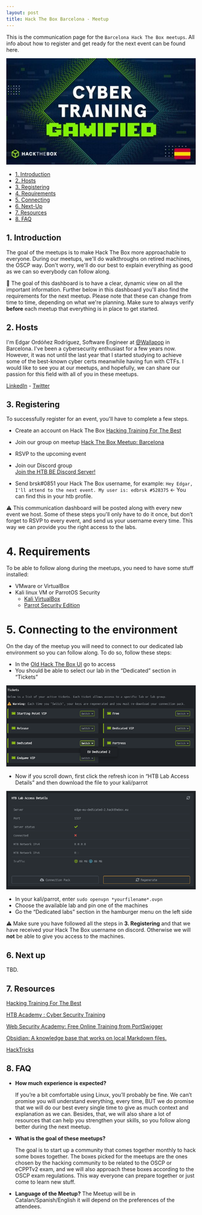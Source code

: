 ```yaml
---
layout: post
title: Hack The Box Barcelona - Meetup
---
```


This is the communication page for the `Barcelona Hack The Box meetups`. All info about how to register and get ready for the next event can be found here.

![](/assets/posts/htb-bcn-meetup/htb-bcn-meetup.jpeg)

- [1. Introduction](#1-introduction)
- [2. Hosts](#2-hosts)
- [3. Registering](#3-registering)
- [4. Requirements](#4-requirements)
- [5. Connecting](#5-connecting-to-the-environment)
- [6. Next-Up](#6-next-up)
- [7. Resources](#7-resources)
- [8. FAQ](#8-faq)

## 1. Introduction

The goal of the meetups is to make Hack The Box more approachable to everyone. During our meetups, we'll do walkthroughs on retired machines, the OSCP way. Don't worry, we'll do our best to explain everything as good as we can so everybody can follow along.

📢 The goal of this dashboard is to have a clear, dynamic view on all the important information. Further below in this dashboard you'll also find the requirements for the next meetup. Please note that these can change from time to time, depending on what we're planning. Make sure to always verify **before** each meetup that everything is in place to get started.

## 2. Hosts

I'm Edgar Ordóñez Rodríguez, Software Engineer at [@Wallapop](https://es.wallapop.com/) in Barcelona. I've been a cybersecurity enthusiast for a few years now. However, it was not until the last year that I started studying to achieve some of the best-known cyber certs meanwhile having fun with CTFs. I would like to see you at our meetups, and hopefully, we can share our passion for this field with all of you in these meetups.

[LinkedIn](https://www.linkedin.com/in/edgarordonezrodriguez/) - [Twitter](https://twitter.com/edbrsk)

## 3. Registering

To successfully register for an event, you'll have to complete a few steps.

- Create an account on Hack The Box
  [Hacking Training For The Best](https://www.hackthebox.com/)

- Join our group on meetup
  [Hack The Box Meetup: Barcelona](https://www.meetup.com/es/hack-the-box-meetup-barcelona-es/)

- RSVP to the upcoming event
- Join our Discord group    
  [Join the HTB BE Discord Server!](https://discord.gg/T3wSMRKPpV)

- Send brsk#0851 your Hack The Box username, for example:
  `Hey Edgar, I'll attend to the next event. My user is: edbrsk #528375` <- You can find this in your htb profile.

⚠️ This communication dashboard will be posted along with every new event we host.
Some of these steps you'll only have to do it once, but don’t forget to RSVP to every event, and send us your username every time. This way we can provide you the right access to the labs.

# 4. Requirements

To be able to follow along during the meetups, you need to have some stuff installed:

- VMware or VirtualBox
- Kali linux VM or ParrotOS Security
    - [Kali VirtualBox](https://www.kali.org/docs/virtualization/install-virtualbox-guest-vm/)
    - [Parrot Security Edition](https://www.parrotsec.org/download/)

# 5. Connecting to the environment

On the day of the meetup you will need to connect to our dedicated lab environment so you can follow along. To do so, follow these steps:

- In the [Old Hack The Box UI](https://www.hackthebox.com/home/htb/access) go to access
- You should be able to select our lab in the “Dedicated” section in “Tickets”

![](/assets/posts/htb-bcn-meetup/tickets.png)

- Now if you scroll down, first click the refresh icon in “HTB Lab Access Details” and then download the file to your kali/parrot

![](/assets/posts/htb-bcn-meetup/access-details.png)

- In your kali/parrot, enter `sudo openvpn *yourfilename*.ovpn`
- Choose the available lab and pin one of the machines
- Go the “Dedicated labs” section in the hamburger menu on the left side

⚠️ Make sure you have followed all the steps in **3. Registering** and that we have received your Hack The Box username on discord. Otherwise we will **not** be able to give you access to the machines.

## 6. Next up

TBD.

## 7. Resources

[Hacking Training For The Best](https://hackthebox.eu)

[HTB Academy : Cyber Security Training](https://academy.hackthebox.com/)

[Web Security Academy: Free Online Training from PortSwigger](https://portswigger.net/web-security)

[Obsidian: A knowledge base that works on local Markdown files.](https://obsidian.md/)

[HackTricks](https://book.hacktricks.xyz/)

## 8. FAQ

- **How much experience is expected?**

  If you’re a bit comfortable using Linux, you’ll probably be fine. We can’t promise you will understand everything, every time, BUT we do promise that we will do our best every single time to give as much context and explanation as we can. Besides, that, we will also share a lot of resources that can help you strengthen your skills, so you follow along better during the next meetup.

- **What is the goal of these meetups?**

  The goal is to start up a community that comes together monthly to hack some boxes together. The boxes picked for the meetups are the ones chosen by the hacking community to be related to the OSCP or eCPPTv2 exam, and we will also approach these boxes according to the OSCP exam regulations. This way everyone can prepare together or just come to learn new stuff.

- **Language of the Meetup?**
  The Meetup will be in Catalan/Spanish/English it will depend on the preferences of the attendees.